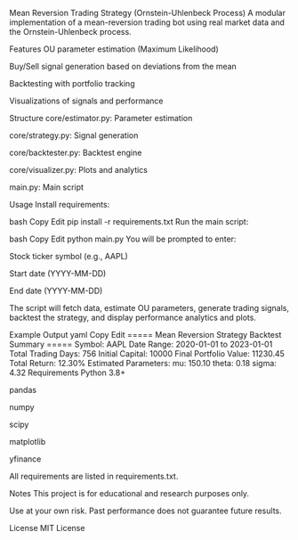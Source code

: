 Mean Reversion Trading Strategy (Ornstein-Uhlenbeck Process)
A modular implementation of a mean-reversion trading bot using real market data and the Ornstein-Uhlenbeck process.

Features
OU parameter estimation (Maximum Likelihood)

Buy/Sell signal generation based on deviations from the mean

Backtesting with portfolio tracking

Visualizations of signals and performance

Structure
core/estimator.py: Parameter estimation

core/strategy.py: Signal generation

core/backtester.py: Backtest engine

core/visualizer.py: Plots and analytics

main.py: Main script

Usage
Install requirements:

bash
Copy
Edit
pip install -r requirements.txt
Run the main script:

bash
Copy
Edit
python main.py
You will be prompted to enter:

Stock ticker symbol (e.g., AAPL)

Start date (YYYY-MM-DD)

End date (YYYY-MM-DD)

The script will fetch data, estimate OU parameters, generate trading signals, backtest the strategy, and display performance analytics and plots.

Example Output
yaml
Copy
Edit
===== Mean Reversion Strategy Backtest Summary =====
Symbol: AAPL
Date Range: 2020-01-01 to 2023-01-01
Total Trading Days: 756
Initial Capital: 10000
Final Portfolio Value: 11230.45
Total Return: 12.30%
Estimated Parameters:
  mu: 150.10
  theta: 0.18
  sigma: 4.32
Requirements
Python 3.8+

pandas

numpy

scipy

matplotlib

yfinance

All requirements are listed in requirements.txt.

Notes
This project is for educational and research purposes only.

Use at your own risk. Past performance does not guarantee future results.

License
MIT License

